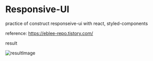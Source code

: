 # Responsive-UI
practice of construct responseive-ui with react, styled-components

reference: https://eblee-repo.tistory.com/

result

![resultImage](https://user-images.githubusercontent.com/47177212/133541144-dab9035a-b5d0-4d7f-a8d1-9a2e2591994e.gif)
